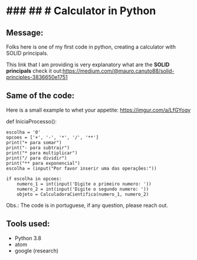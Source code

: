 # ### ## # Calculator in Python

## Message:
Folks here is one of my first code in python, creating a calculator with SOLID principals.

This link that I am providing is very explanatory what are the  **SOLID principals** 
check it out:https://medium.com/@mauro.canuto88/solid-principles-3836650e1751

## Same of the code:
Here is a small example to whet your appetite:
https://imgur.com/a/LfGYoqy

def IniciaProcesso():

    escolha = '0'
    opcoes = ['+', '-', '*', '/', '**']
    print("+ para somar")
    print("- para subtrair")
    print("* para multiplicar")
    print("/ para dividir")
    print("** para exponencial")
    escolha = (input("Por favor inserir uma das operações:"))

    if escolha in opcoes:
        numero_1 = int(input('Digite o primeiro numero: '))
        numero_2 = int(input('Digite o segundo numero: '))
        objeto = CalculadoraCientifica(numero_1, numero_2)


Obs.: The code is in portuguese, if any question, please reach out.

## Tools used:
- Python 3.8
- atom
- google (research)
